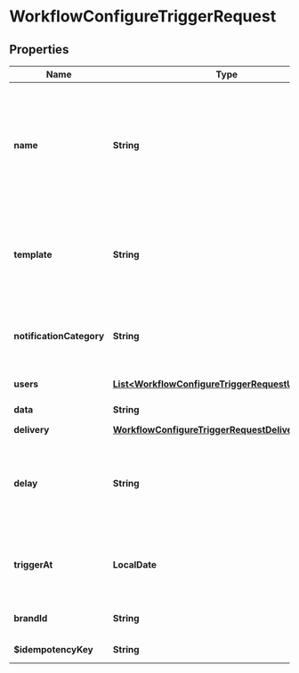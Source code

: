 

# WorkflowConfigureTriggerRequest


## Properties

| Name | Type | Description | Notes |
|------------ | ------------- | ------------- | -------------|
|**name** | **String** | Unique name of the workflow. The workflow name should be easily identifiable for your reference at a later stage. You can see workflow-related analytics on the workflow page (how many notifications were sent, delivered, clicked or interacted). |  |
|**template** | **String** | Unique slug name of the template created on SuprSend dashboard. You can get this by clicking on the clipboard icon next to the Template name on SuprSend templates page. |  |
|**notificationCategory** | **String** | Category in which your notification belongs. You can understand more about them in the &#39;Notification Category&#39; documentation |  |
|**users** | [**List&lt;WorkflowConfigureTriggerRequestUsersInner&gt;**](WorkflowConfigureTriggerRequestUsersInner.md) | Array object of target users. |  |
|**data** | **String** | Mock data to replace the template variables. |  [optional] |
|**delivery** | [**WorkflowConfigureTriggerRequestDelivery**](WorkflowConfigureTriggerRequestDelivery.md) |  |  [optional] |
|**delay** | **String** | Workflow will be halted for the time mentioned in delay, and become active once the delay period is over. Format - &#x60;XXdXXhXXmXXs&#x60; or if its number (n) then delay is in seconds (n) |  [optional] |
|**triggerAt** | **LocalDate** | Trigger workflow on a specific date-time. Format - date string in ISO 8601 eg. \&quot;2022-08-27T20:14:51.643Z\&quot; |  [optional] |
|**brandId** | **String** | string identifier of the brand this workflow is associated with |  [optional] |
|**$idempotencyKey** | **String** | Idempotency_key (valid for 24hrs) |  [optional] |



